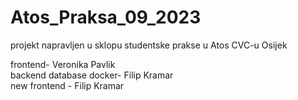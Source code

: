 # Atos_Praksa_09_2023
projekt napravljen u sklopu studentske prakse u Atos CVC-u Osijek


frontend- Veronika Pavlik   <br>
backend database docker- Filip Kramar  <br>
new frontend - Filip Kramar  <br>
